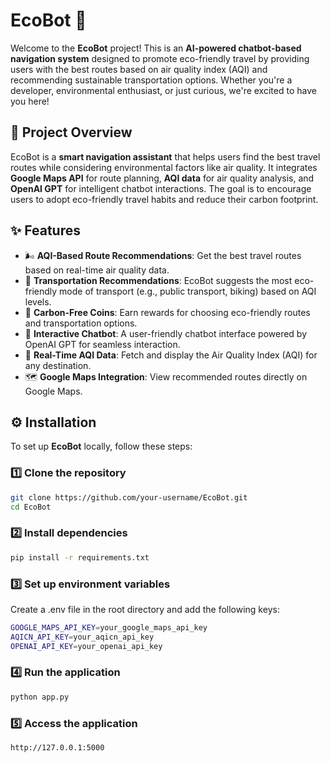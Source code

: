 # EcoBot 🌱

Welcome to the **EcoBot** project! This is an **AI-powered chatbot-based navigation system** designed to promote eco-friendly travel by providing users with the best routes based on air quality index (AQI) and recommending sustainable transportation options. Whether you're a developer, environmental enthusiast, or just curious, we're excited to have you here!


## 📌 Project Overview

EcoBot is a **smart navigation assistant** that helps users find the best travel routes while considering environmental factors like air quality. It integrates **Google Maps API** for route planning, **AQI data** for air quality analysis, and **OpenAI GPT** for intelligent chatbot interactions. The goal is to encourage users to adopt eco-friendly travel habits and reduce their carbon footprint.

## ✨ Features

- 🌬️ **AQI-Based Route Recommendations**: Get the best travel routes based on real-time air quality data.
- 🚴 **Transportation Recommendations**: EcoBot suggests the most eco-friendly mode of transport (e.g., public transport, biking) based on AQI levels.
- 💚 **Carbon-Free Coins**: Earn rewards for choosing eco-friendly routes and transportation options.
- 💬 **Interactive Chatbot**: A user-friendly chatbot interface powered by OpenAI GPT for seamless interaction.
- 📡 **Real-Time AQI Data**: Fetch and display the Air Quality Index (AQI) for any destination.
- 🗺️ **Google Maps Integration**: View recommended routes directly on Google Maps.

## ⚙️ Installation

To set up **EcoBot** locally, follow these steps:

### 1️⃣ Clone the repository
```bash
git clone https://github.com/your-username/EcoBot.git
cd EcoBot
```

### 2️⃣ Install dependencies
```bash
pip install -r requirements.txt
```

### 3️⃣ Set up environment variables
Create a .env file in the root directory and add the following keys:
```bash
GOOGLE_MAPS_API_KEY=your_google_maps_api_key
AQICN_API_KEY=your_aqicn_api_key
OPENAI_API_KEY=your_openai_api_key
```

### 4️⃣ Run the application
```bash
python app.py
```

### 5️⃣ Access the application
```bash
http://127.0.0.1:5000
```
